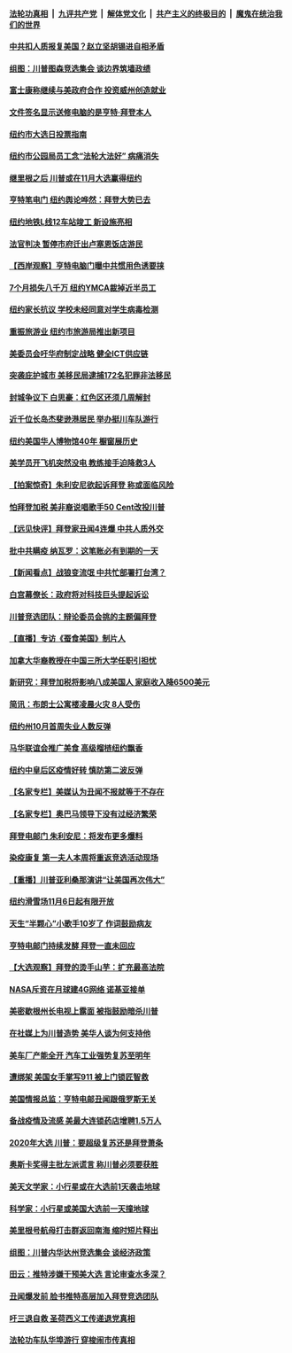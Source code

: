

####  [法轮功真相](../../../../basic/blob/master/README.md?t=10201931) &nbsp;|&nbsp; [九评共产党](../../../../9ping.md/blob/master/README.md?t=10201931) &nbsp;|&nbsp; [解体党文化](../../../../jtdwh.md/blob/master/README.md?t=10201931)  &nbsp;|&nbsp; [共产主义的终极目的](../../../../gczydzjmd.md/blob/master/README.md?t=10201931) &nbsp;|&nbsp; [魔鬼在统治我们的世界](../../../../mgztzwmdsj.md/blob/master/README.md?t=10201931) 

#### [中共扣人质报复美国？赵立坚胡锡进自相矛盾](../pages/nsc412/n12488608.md?t=10201931) 

#### [组图：川普图森竞选集会 谈边界筑墙政绩](../pages/nsc412/n12488450.md?t=10201931) 

#### [富士康称继续与美政府合作 投资威州创造就业](../pages/nsc412/n12488458.md?t=10201931) 

#### [文件签名显示送修电脑的是亨特·拜登本人](../pages/nsc412/n12488381.md?t=10201931) 

#### [纽约市大选日投票指南](../pages/nsc412/n12488116.md?t=10201931) 

#### [纽约市公园局员工念“法轮大法好” 病痛消失](../pages/nsc412/n12488108.md?t=10201931) 

#### [继里根之后 川普或在11月大选赢得纽约](../pages/nsc412/n12488123.md?t=10201931) 

#### [亨特笔电门 纽约舆论哗然：拜登大势已去](../pages/nsc412/n12488048.md?t=10201931) 

#### [纽约地铁L线12车站竣工 新设施亮相](../pages/nsc412/n12488044.md?t=10201931) 

#### [法官判决 暂停市府迁出卢塞恩饭店游民](../pages/nsc412/n12487985.md?t=10201931) 

#### [【西岸观察】亨特电脑门曝中共惯用色诱要挟](../pages/nsc412/n12487958.md?t=10201931) 

#### [7个月损失八千万 纽约YMCA裁掉近半员工](../pages/nsc412/n12488040.md?t=10201931) 

#### [纽约家长抗议 学校未经同意对学生病毒检测](../pages/nsc412/n12488042.md?t=10201931) 

#### [重振旅游业 纽约市旅游局推出新项目](../pages/nsc412/n12488051.md?t=10201931) 

#### [美委员会吁华府制定战略 健全ICT供应链](../pages/nsc412/n12487975.md?t=10201931) 

#### [突袭庇护城市 美移民局逮捕172名犯罪非法移民](../pages/nsc412/n12488055.md?t=10201931) 

#### [封城争议下 白思豪：红色区还须几周解封](../pages/nsc412/n12488114.md?t=10201931) 

#### [近千位长岛杰斐逊港居民 举办挺川车队游行](../pages/nsc412/n12488126.md?t=10201931) 

#### [纽约美国华人博物馆40年 橱窗展历史](../pages/nsc412/n12487978.md?t=10201931) 

#### [美学员开飞机突然没电 教练接手迫降救3人](../pages/nsc412/n12488092.md?t=10201931) 

#### [【拍案惊奇】朱利安尼欲起诉拜登 称或面临风险](../pages/nsc412/n12487956.md?t=10201931) 

#### [怕拜登加税 美非裔说唱歌手50 Cent改投川普](../pages/nsc412/n12487679.md?t=10201931) 

#### [【远见快评】拜登家丑闻4连爆 中共人质外交](../pages/nsc412/n12487770.md?t=10201931) 

#### [批中共瞒疫 纳瓦罗：这笔账必有到期的一天](../pages/nsc412/n12487792.md?t=10201931) 

#### [【新闻看点】战狼变流氓 中共忙部署打台湾？](../pages/nsc412/n12487480.md?t=10201931) 

#### [白宫幕僚长：政府将对科技巨头提起诉讼](../pages/nsc412/n12487409.md?t=10201931) 

#### [川普竞选团队：辩论委员会挑的主题偏拜登](../pages/nsc412/n12487667.md?t=10201931) 

#### [【直播】专访《蚕食美国》制片人](../pages/nsc412/n12487448.md?t=10201931) 

#### [加拿大华裔教授在中国三所大学任职引担忧](../pages/nsc412/n12485249.md?t=10201931) 

#### [新研究：拜登加税将影响八成美国人 家庭收入降6500美元](../pages/nsc412/n12487569.md?t=10201931) 

#### [简讯：布朗士公寓楼凌晨火灾 8人受伤](../pages/nsc412/n12487461.md?t=10201931) 

#### [纽约州10月首周失业人数反弹](../pages/nsc412/n12487463.md?t=10201931) 

#### [马华联谊会推广美食 高级榴梿纽约飘香](../pages/nsc412/n12487465.md?t=10201931) 

#### [纽约中皇后区疫情好转 慎防第二波反弹](../pages/nsc412/n12487467.md?t=10201931) 

#### [【名家专栏】美媒认为丑闻不报就等于不存在](../pages/nsc412/n12483648.md?t=10201931) 

#### [【名家专栏】奥巴马领导下没有过经济繁荣](../pages/nsc412/n12486727.md?t=10201931) 

#### [拜登电邮门 朱利安尼：将发布更多爆料](../pages/nsc412/n12487273.md?t=10201931) 

#### [染疫康复 第一夫人本周将重返竞选活动现场](../pages/nsc412/n12487311.md?t=10201931) 

#### [【重播】川普亚利桑那演讲“让美国再次伟大”](../pages/nsc412/n12486752.md?t=10201931) 

#### [纽约滑雪场11月6日起有限开放](../pages/nsc412/n12485617.md?t=10201931) 

#### [天生“半颗心”小歌手10岁了 作词鼓励病友](../pages/nsc412/n12486715.md?t=10201931) 

#### [亨特电邮门持续发酵 拜登一直未回应](../pages/nsc412/n12487305.md?t=10201931) 

#### [【大选观察】拜登的烫手山芋：扩充最高法院](../pages/nsc412/n12487211.md?t=10201931) 

#### [NASA斥资在月球建4G网络 诺基亚接单](../pages/nsc412/n12487085.md?t=10201931) 

#### [美密歇根州长电视上露面 被指鼓励暗杀川普](../pages/nsc412/n12487124.md?t=10201931) 

#### [在社媒上为川普造势 美华人谈为何支持他](../pages/nsc412/n12487104.md?t=10201931) 

#### [美车厂产能全开 汽车工业强势复苏至明年](../pages/nsc412/n12486931.md?t=10201931) 

#### [遭绑架 美国女手掌写911 被上门锁匠智救](../pages/nsc412/n12486699.md?t=10201931) 

#### [美国情报总监：亨特电邮丑闻跟俄罗斯无关](../pages/nsc412/n12486978.md?t=10201931) 

#### [备战疫情及流感 美最大连锁药店增聘1.5万人](../pages/nsc412/n12486773.md?t=10201931) 

#### [2020年大选 川普：要超级复苏还是拜登萧条](../pages/nsc412/n12486578.md?t=10201931) 

#### [奥斯卡奖得主批左派谎言 称川普必须要获胜](../pages/nsc412/n12486782.md?t=10201931) 

#### [美天文学家：小行星或在大选前1天袭击地球](../pages/nsc412/n12486333.md?t=10201931) 

#### [科学家：小行星或美国大选前一天撞地球](../pages/nsc412/n12486328.md?t=10201931) 

#### [美里根号航母打击群返回南海 缩时短片释出](../pages/nsc412/n12486194.md?t=10201931) 

#### [组图：川普内华达州竞选集会 谈经济政策](../pages/nsc412/n12486071.md?t=10201931) 

#### [田云：推特涉嫌干预美大选 言论审查水多深？](../pages/nsc412/n12486089.md?t=10201931) 

#### [丑闻爆发前 脸书推特高层加入拜登竞选团队](../pages/nsc412/n12486027.md?t=10201931) 

#### [吁三退自救 圣荷西义工传递退党真相](../pages/nsc412/n12485661.md?t=10201931) 

#### [法轮功车队华埠游行 穿梭闹市传真相](../pages/nsc412/n12485726.md?t=10201931) 

